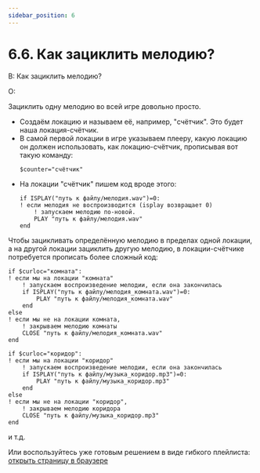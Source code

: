 ```yaml
---
sidebar_position: 6
---
```


# 6.6. Как зациклить мелодию?
<!-- [:faq_06_06] -->

В: Как зациклить мелодию?

О:

Зациклить одну мелодию во всей игре довольно просто.

* Создаём локацию и называем её, например, "счётчик". Это будет наша локация-счётчик.
* В самой первой локации в игре указываем плееру, какую локацию он должен использовать, как локацию-счётчик, прописывая вот такую команду:
	```qsp
	$counter="счётчик"
	```
* На локации "счётчик" пишем код вроде этого:
	```qsp
	if ISPLAY("путь к файлу/мелодия.wav")=0:
	! если мелодия не воспроизводится (isplay возвращает 0)
		! запускаем мелодию по-новой.
		PLAY "путь к файлу/мелодия.wav"
	end
	```

Чтобы зацикливать определённую мелодию в пределах одной локации, а на другой локации зациклить другую мелодию, в локации-счётчике потребуется прописать более сложный код:

```qsp
if $curloc="комната":
! если мы на локации "комната"
	! запускаем воспроизведение мелодии, если она закончилась
	if ISPLAY("путь к файлу/мелодия_комната.wav")=0:
		PLAY "путь к файлу/мелодия_комната.wav"
	end
else
! если мы не на локации комната,
	! закрываем мелодию комнаты
	CLOSE "путь к файлу/мелодия_комната.wav"
end

if $curloc="коридор":
! если мы на локации "коридор"
	! запускаем воспроизведение мелодии, если она закончилась
	if ISPLAY("путь к файлу/музыка_коридор.mp3")=0:
		PLAY "путь к файлу/музыка_коридор.mp3"
	end
else
! если мы не на локации "коридор",
	! закрываем мелодию коридора
	CLOSE "путь к файлу/музыка_коридор.mp3"
end
```

и т.д.

Или воспользуйтесь уже готовым решением в виде гибкого плейлиста: [открыть страницу в браузере](https://qsp.org/index.php?option=com_content&view=article&id=79:-10&catid=36:2009-02-19-06-11-21&Itemid=76)
